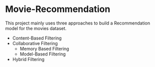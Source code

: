 # Movie-Recommendation

This project mainly uses three approaches to build a Recommendation model for the movies dataset. 

* Content-Based Filtering
* Collaborative Filtering
  - Memory Based Filtering 
  - Model-Based Filtering
* Hybrid Filtering
